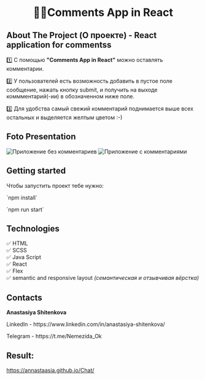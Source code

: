 <h1 align="center">💬😊Comments App in React </h1>
<h2>About The Project (О проекте) - React application for commentss</h2>


1️⃣  С помощью **"Comments App in React"** можно оставлять комментарии.

2️⃣  У пользователей есть возможность добавить в пустое поле сообщение, нажать кнопку submit, и получить на выходе коммментарий(-ии) в обозначенном ниже поле.

3️⃣  Для удобства самый свежий комментарий поднимается выше всех остальных и выделяется желтым цветом :-)

<h2>Foto Presentation</h2>


<img alt="Приложение без комментариев" src="https://github.com/Annastaasia/Chat/assets/108290014/b0f81459-a281-4ccf-b24e-f01b417a50cd.png">
<img alt="Приложение с комментариями" src="https://github.com/Annastaasia/Chat/assets/108290014/e17a481c-b2af-4429-b73c-180a24e75761.png">

## Getting started

Чтобы запустить проект тебе нужно:
<p> `npm install`
<p> `npm run start`

<h2>Technologies</h2>

:white_check_mark: HTML    
:white_check_mark: SCSS      
:white_check_mark: Java Script   
:white_check_mark: React          
:white_check_mark: Flex    
:white_check_mark: semantic and responsive layout *(семантическая и отзывчивая вёрстка)*      

<h2>Contacts</h2>

**Anastasiya Shitenkova** 
<p>  LinkedIn - https://www.linkedin.com/in/anastasiya-shitenkova/ 
<p>  Telegram - https://t.me/Nemezida_Ok

## Result:
https://annastaasia.github.io/Chat/
